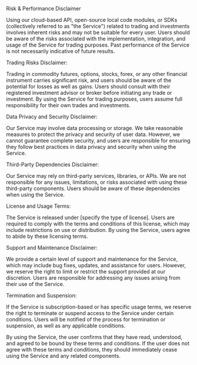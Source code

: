 Risk & Performance Disclaimer

Using our cloud-based API, open-source local code modules, or SDKs (collectively referred to as "the Service") related to trading and investments involves inherent risks and may not be suitable for every user. Users should be aware of the risks associated with the implementation, integration, and usage of the Service for trading purposes. Past performance of the Service is not necessarily indicative of future results.

Trading Risks Disclaimer:

Trading in commodity futures, options, stocks, forex, or any other financial instrument carries significant risk, and users should be aware of the potential for losses as well as gains. Users should consult with their registered investment advisor or broker before initiating any trade or investment. By using the Service for trading purposes, users assume full responsibility for their own trades and investments.

Data Privacy and Security Disclaimer:

Our Service may involve data processing or storage. We take reasonable measures to protect the privacy and security of user data. However, we cannot guarantee complete security, and users are responsible for ensuring they follow best practices in data privacy and security when using the Service.

Third-Party Dependencies Disclaimer:

Our Service may rely on third-party services, libraries, or APIs. We are not responsible for any issues, limitations, or risks associated with using these third-party components. Users should be aware of these dependencies when using the Service.

License and Usage Terms:

The Service is released under [specify the type of license]. Users are required to comply with the terms and conditions of this license, which may include restrictions on use or distribution. By using the Service, users agree to abide by these licensing terms.

Support and Maintenance Disclaimer:

We provide a certain level of support and maintenance for the Service, which may include bug fixes, updates, and assistance for users. However, we reserve the right to limit or restrict the support provided at our discretion. Users are responsible for addressing any issues arising from their use of the Service.

Termination and Suspension:

If the Service is subscription-based or has specific usage terms, we reserve the right to terminate or suspend access to the Service under certain conditions. Users will be notified of the process for termination or suspension, as well as any applicable conditions.

By using the Service, the user confirms that they have read, understood, and agreed to be bound by these terms and conditions. If the user does not agree with these terms and conditions, they should immediately cease using the Service and any related components.